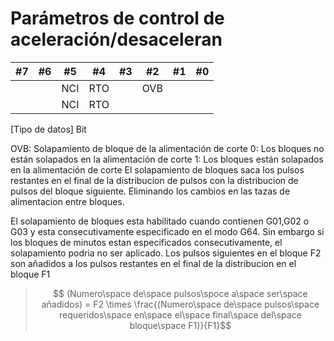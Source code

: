 # Parámetros de control de aceleración/desaceleran
| #7   | #6   | #5   | #4   | #3   | #2   | #1   | #0   |
| ---- | ---- | ---- | ---- | ---- | ---- | ---- | ---- |
|      |      | NCI  | RTO  |      | OVB  |      |      |
|      |      | NCI  | RTO  |      |      |      |      |

[Tipo de datos] Bit

 OVB:  Solapamiento de bloque de la alimentación de corte
   0: Los bloques no están solapados en la alimentación de corte
   1: Los bloques están solapados en la alimentación de corte
   El solapamiento de bloques saca los pulsos restantes en el final de la distribucion de pulsos con la distribucion de pulsos del bloque siguiente.
   Eliminando los cambios en las tazas de alimentacion entre bloques.

   El solapamiento de bloques esta habilitado cuando contienen G01,G02 o G03 y esta consecutivamente especificado en el modo G64. Sin embargo si los bloques de minutos estan especificados consecutivamente, el solapamiento podria no ser aplicado.
   Los pulsos siguientes en el bloque F2 son añadidos a los pulsos restantes en el final de la distribucion en el bloque F1
   > 
   > $$ (Numero\space de\space pulsos\spoce a\space ser\space añadidos) = F2 \times \frac{(Numero\space de\space pulsos\space requeridos\space en\space el\space final\space del\space bloque\space F1)}{F1}$$
   > 


​    


